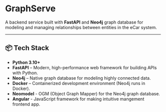 #  GraphServe

A backend service built with **FastAPI** and **Neo4j** graph database for modeling and managing relationships between entities in the eCar system.

---

## 📦 Tech Stack

- **Python 3.10+**
- **FastAPI** – Modern, high-performance web framework for building APIs with Python.
- **Neo4j** – Native graph database for modeling highly connected data.
- **Docker** – Containerized development environment (Neo4j runs in Docker).
- **Neomodel** - OGM (Object Graph Mapper) for the Neo4j graph database.
- **Angular** - JavaScript framework for making intuitive mangement frontend app.
